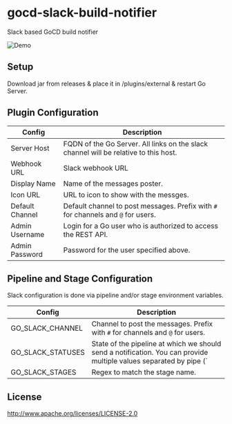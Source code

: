 # gocd-slack-build-notifier
Slack based GoCD build notifier

![Demo](images/gocd-slack-notifier-demo.png)

## Setup
Download jar from releases & place it in /plugins/external & restart Go Server.

## Plugin Configuration

|Config|Description|
|------|-----------|
|Server Host|FQDN of the Go Server. All links on the slack channel will be relative to this host.|
|Webhook URL|Slack webhook URL|
|Display Name|Name of the messages poster.|
|Icon URL|URL to icon to show with the messges.|
|Default Channel|Default channel to post messages. Prefix with `#` for channels and `@` for users.|
|Admin Username|Login for a Go user who is authorized to access the REST API.|
|Admin Password|Password for the user specified above.|

## Pipeline and Stage Configuration

Slack configuration is done via pipeline and/or stage environment variables.

|Config|Description|
|------|------------|
|GO_SLACK_CHANNEL|Channel to post the messages. Prefix with `#` for channels and `@` for users.|
|GO_SLACK_STATUSES|State of the pipeline at which we should send a notification. You can provide multiple values separated by pipe (`|`) symbol. Valid values are passed, failed, cancelled, building, fixed, broken or all.|
|GO_SLACK_STAGES|Regex to match the stage name.|

## License

http://www.apache.org/licenses/LICENSE-2.0
